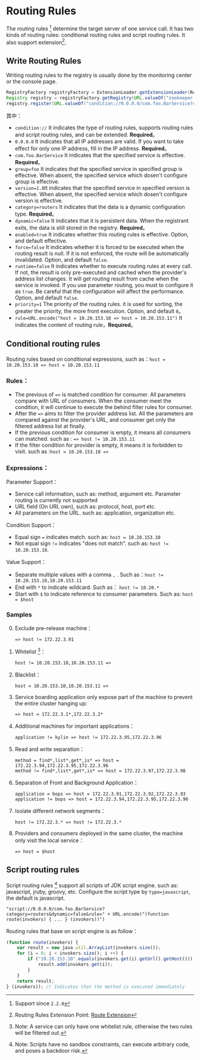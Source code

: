 # Routing Rules

The routing rules [^1] determine the target server of one service call. It has two kinds of routing rules: conditional routing rules and script routing rules. It also support extension[^2].

## Write Routing Rules

Writing routing rules to the registry is usually done by the monitoring center or the console page.

```java
RegistryFactory registryFactory = ExtensionLoader.getExtensionLoader(RegistryFactory.class).getAdaptiveExtension();
Registry registry = registryFactory.getRegistry(URL.valueOf("zookeeper://10.20.153.10:2181"));
registry.register(URL.valueOf("condition://0.0.0.0/com.foo.BarService?category=routers&dynamic=false&rule=" + URL.encode("host = 10.20.153.10 => host = 10.20.153.11") + "));
```

其中：

* `condition://` It indicates the type of routing rules, supports routing rules and script routing rules, and can be extended. **Required**。
* `0.0.0.0` It indicates that all IP addresses are valid. If you want to take effect for only one IP address, fill in the IP address. **Required**。
* `com.foo.BarService` It indicates that the specified service is effective. **Required**。
* `group=foo` It indicates that the specified service in specified group is effective. When absent, the specified service which dosen't configure group is effective.
* `version=1.0`It indicates that the specified service in specified version is effective. When absent, the specified service which dosen't configure version is effective.
* `category=routers` It indicates that the data is a dynamic configuration type. **Required**。
* `dynamic=false` It indicates that it is persistent data. When the registrant exits, the data is still stored in the registry. **Required**。
* `enabled=true` It indicates whether this routing rules is effective. Option, and default effective.
* `force=false` It indicates whether it is forced to be executed when the routing result is null. If it is not enforced, the route will be automatically invalidated. Option, and default `false`.
* `runtime=false` It indicates whether to execute routing rules at every call. If not, the result is only pre-executed and cached when the provider's address list changes.  It will get routing result from cache when the service is invoked. If you use parameter routing, you must to configure it as `true`. Be careful that the configuration will affect the performance. Option, and default `false`.
* `priority=1` The priority of the routing rules. it is used for sorting, the greater the priority, the more front execution. Option, and default `0`。
* `rule=URL.encode("host = 10.20.153.10 => host = 10.20.153.11")` It indicates the content of routing rule，**Required**。

## Conditional routing rules

Routing rules based on conditional expressions, such as：`host = 10.20.153.10 => host = 10.20.153.11`

### Rules：

* The previous of `=>` is matched condition for consumer. All parameters compare with URL of consumers. When the consumer meet the condition, it will continue to execute the behind filter rules for consumer.
* After the `=>` aims to filter the provider address list.  All the parameters are compared against the provider's URL, and consumer get only the filtered address list at finally.
* If the previous condition for consumer is empty, it means all consumers can matched. such as : `=> host != 10.20.153.11`
* If the filter condition for provider is empty, it means it is forbidden to visit. such as :`host = 10.20.153.10 =>`

### Expressions：

Parameter Support：

* Service call information, such as: method, argument etc. Parameter routing is currently not supported
* URL field (On URL own), such as: protocol, host, port etc.
* All parameters on the URL. such as: application, organization etc.

Condition Support：

* Equal sign `=` indicates match. such as: `host = 10.20.153.10`
* Not equal sign `!=` indicates "does not match". such as: `host != 10.20.153.10`.

Value Support：

* Separate multiple values with a comma `,` .  Such as：`host != 10.20.153.10,10.20.153.11`
* End with  `*` to indicate wildcard.  Such as： `host != 10.20.*`
* Start with `$` to indicate reference to consumer parameters. Such as: `host = $host`

### Samples

0. Exclude pre-release machine：

    ```
    => host != 172.22.3.91
    ```
1. Whitelist [^3]：
    
    ```
    host != 10.20.153.10,10.20.153.11 =>
    ```
2. Blacklist：

    ```
    host = 10.20.153.10,10.20.153.11 =>
    ```
3. Service boarding application only expose part of the machine to prevent the entire cluster hanging up:

    ```
    => host = 172.22.3.1*,172.22.3.2*
    ```
4. Additional machines for important applications：

    ```
    application != kylin => host != 172.22.3.95,172.22.3.96
    ```
5. Read and write separation：

    ```
    method = find*,list*,get*,is* => host = 172.22.3.94,172.22.3.95,172.22.3.96
    method != find*,list*,get*,is* => host = 172.22.3.97,172.22.3.98
    ```
    
6. Separation of Front and Background Application：

    ```
    application = bops => host = 172.22.3.91,172.22.3.92,172.22.3.93
    application != bops => host = 172.22.3.94,172.22.3.95,172.22.3.96
    ```
    
7. Isolate different network segments：

    ```
    host != 172.22.3.* => host != 172.22.3.*
    ```
    
8. Providers and consumers deployed in the same cluster, the machine only visit the local service：

    ```
    => host = $host
    ```
    
## Script routing rules

Script routing rules [^4] support all scripts of JDK script engine. such as: javascript, jruby, groovy, etc. Configure the script type by `type=javascript`, the default is javascript.


```
"script://0.0.0.0/com.foo.BarService?category=routers&dynamic=false&rule=" + URL.encode("(function route(invokers) { ... } (invokers))")
```

Routing rules that base on script engine is as follow：

```javascript
(function route(invokers) {
    var result = new java.util.ArrayList(invokers.size());
    for (i = 0; i < invokers.size(); i ++) {
        if ("10.20.153.10".equals(invokers.get(i).getUrl().getHost())) {
            result.add(invokers.get(i));
        }
    }
    return result;
} (invokers)); // Indicates that the method is executed immediately
```

[^1]: Support since `2.2.0`   
[^2]: Routing Rules Extension Point: [Route Extension](http://dubbo.apache.org/books/dubbo-dev-book-en/impls/router.html)   
[^3]: Note: A service can only have one whitelist rule, otherwise the two rules will be filtered out.  
[^4]: Note: Scripts have no sandbox constraints, can execute arbitrary code, and poses a backdoor risk.  
